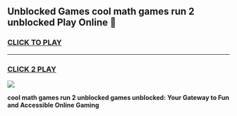 
## Unblocked Games cool math games run 2 unblocked Play Online 👋
<h3>
<a href="https://news.freeplayer.one?title=cool_math_games_run_2_unblocked&ref=17F">CLICK TO PLAY</a></h3>
<hr>

<h3>
<a href="https://news.freeplayer.one?title=cool_math_games_run_2_unblocked&ref=17F">CLICK 2 PLAY</a>
  
</h3>

<a href="https://news.freeplayer.one?title=cool_math_games_run_2_unblocked&ref=17F/"><img src="https://clearcache.store/games.png"></a>


**cool math games run 2 unblocked games unblocked: Your Gateway to Fun and Accessible Online Gaming**
